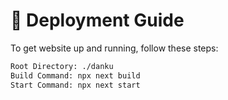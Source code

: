 # 🚀 Deployment Guide
To get website up and running, follow these steps:

```bash
Root Directory: ./danku
Build Command: npx next build
Start Command: npx next start
```
